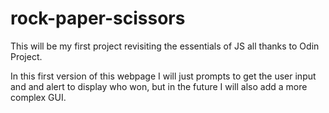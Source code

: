# rock-paper-scissors

This will be my first project revisiting the essentials of JS all thanks to Odin Project.

In this first version of this webpage I will just prompts to get the user input and and alert to display who won, but in the future I will also add a more complex GUI.